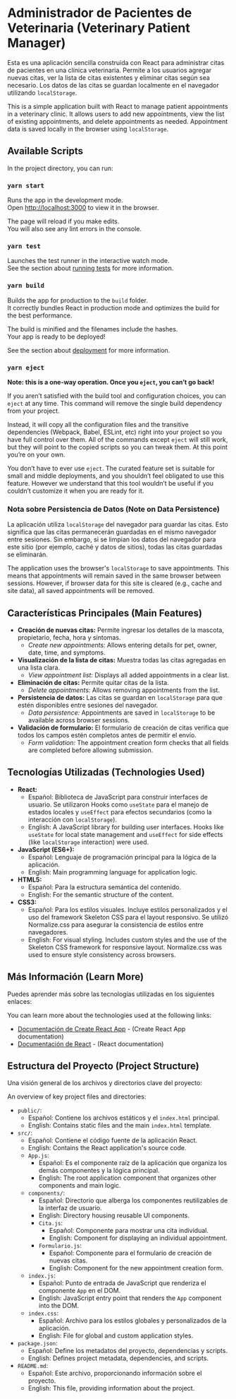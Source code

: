 # Administrador de Pacientes de Veterinaria (Veterinary Patient Manager)

Esta es una aplicación sencilla construida con React para administrar citas de pacientes en una clínica veterinaria. Permite a los usuarios agregar nuevas citas, ver la lista de citas existentes y eliminar citas según sea necesario. Los datos de las citas se guardan localmente en el navegador utilizando `localStorage`.

This is a simple application built with React to manage patient appointments in a veterinary clinic. It allows users to add new appointments, view the list of existing appointments, and delete appointments as needed. Appointment data is saved locally in the browser using `localStorage`.

## Available Scripts

In the project directory, you can run:

### `yarn start`

Runs the app in the development mode.<br />
Open [http://localhost:3000](http://localhost:3000) to view it in the browser.

The page will reload if you make edits.<br />
You will also see any lint errors in the console.

### `yarn test`

Launches the test runner in the interactive watch mode.<br />
See the section about [running tests](https://facebook.github.io/create-react-app/docs/running-tests) for more information.

### `yarn build`

Builds the app for production to the `build` folder.<br />
It correctly bundles React in production mode and optimizes the build for the best performance.

The build is minified and the filenames include the hashes.<br />
Your app is ready to be deployed!

See the section about [deployment](https://facebook.github.io/create-react-app/docs/deployment) for more information.

### `yarn eject`

**Note: this is a one-way operation. Once you `eject`, you can’t go back!**

If you aren’t satisfied with the build tool and configuration choices, you can `eject` at any time. This command will remove the single build dependency from your project.

Instead, it will copy all the configuration files and the transitive dependencies (Webpack, Babel, ESLint, etc) right into your project so you have full control over them. All of the commands except `eject` will still work, but they will point to the copied scripts so you can tweak them. At this point you’re on your own.

You don’t have to ever use `eject`. The curated feature set is suitable for small and middle deployments, and you shouldn’t feel obligated to use this feature. However we understand that this tool wouldn’t be useful if you couldn’t customize it when you are ready for it.

### Nota sobre Persistencia de Datos (Note on Data Persistence)

La aplicación utiliza `localStorage` del navegador para guardar las citas. Esto significa que las citas permanecerán guardadas en el mismo navegador entre sesiones. Sin embargo, si se limpian los datos del navegador para este sitio (por ejemplo, caché y datos de sitios), todas las citas guardadas se eliminarán.

The application uses the browser's `localStorage` to save appointments. This means that appointments will remain saved in the same browser between sessions. However, if browser data for this site is cleared (e.g., cache and site data), all saved appointments will be removed.

## Características Principales (Main Features)

-   **Creación de nuevas citas:** Permite ingresar los detalles de la mascota, propietario, fecha, hora y síntomas.
    -   *Create new appointments:* Allows entering details for pet, owner, date, time, and symptoms.
-   **Visualización de la lista de citas:** Muestra todas las citas agregadas en una lista clara.
    -   *View appointment list:* Displays all added appointments in a clear list.
-   **Eliminación de citas:** Permite quitar citas de la lista.
    -   *Delete appointments:* Allows removing appointments from the list.
-   **Persistencia de datos:** Las citas se guardan en `localStorage` para que estén disponibles entre sesiones del navegador.
    -   *Data persistence:* Appointments are saved in `localStorage` to be available across browser sessions.
-   **Validación de formulario:** El formulario de creación de citas verifica que todos los campos estén completos antes de permitir el envío.
    -   *Form validation:* The appointment creation form checks that all fields are completed before allowing submission.

## Tecnologías Utilizadas (Technologies Used)

-   **React:**
    -   Español: Biblioteca de JavaScript para construir interfaces de usuario. Se utilizaron Hooks como `useState` para el manejo de estados locales y `useEffect` para efectos secundarios (como la interacción con `localStorage`).
    -   English: A JavaScript library for building user interfaces. Hooks like `useState` for local state management and `useEffect` for side effects (like `localStorage` interaction) were used.
-   **JavaScript (ES6+):**
    -   Español: Lenguaje de programación principal para la lógica de la aplicación.
    -   English: Main programming language for application logic.
-   **HTML5:**
    -   Español: Para la estructura semántica del contenido.
    -   English: For the semantic structure of the content.
-   **CSS3:**
    -   Español: Para los estilos visuales. Incluye estilos personalizados y el uso del framework Skeleton CSS para el layout responsivo. Se utilizó Normalize.css para asegurar la consistencia de estilos entre navegadores.
    -   English: For visual styling. Includes custom styles and the use of the Skeleton CSS framework for responsive layout. Normalize.css was used to ensure style consistency across browsers.

## Más Información (Learn More)

Puedes aprender más sobre las tecnologías utilizadas en los siguientes enlaces:

You can learn more about the technologies used at the following links:

-   [Documentación de Create React App](https://facebook.github.io/create-react-app/docs/getting-started) - (Create React App documentation)
-   [Documentación de React](https://reactjs.org/) - (React documentation)

## Estructura del Proyecto (Project Structure)

Una visión general de los archivos y directorios clave del proyecto:

An overview of key project files and directories:

-   `public/`:
    -   Español: Contiene los archivos estáticos y el `index.html` principal.
    -   English: Contains static files and the main `index.html` template.
-   `src/`:
    -   Español: Contiene el código fuente de la aplicación React.
    -   English: Contains the React application's source code.
    -   `App.js`:
        -   Español: Es el componente raíz de la aplicación que organiza los demás componentes y la lógica principal.
        -   English: The root application component that organizes other components and main logic.
    -   `components/`:
        -   Español: Directorio que alberga los componentes reutilizables de la interfaz de usuario.
        -   English: Directory housing reusable UI components.
        -   `Cita.js`:
            -   Español: Componente para mostrar una cita individual.
            -   English: Component for displaying an individual appointment.
        -   `Formulario.js`:
            -   Español: Componente para el formulario de creación de nuevas citas.
            -   English: Component for the new appointment creation form.
    -   `index.js`:
        -   Español: Punto de entrada de JavaScript que renderiza el componente `App` en el DOM.
        -   English: JavaScript entry point that renders the `App` component into the DOM.
    -   `index.css`:
        -   Español: Archivo para los estilos globales y personalizados de la aplicación.
        -   English: File for global and custom application styles.
-   `package.json`:
    -   Español: Define los metadatos del proyecto, dependencias y scripts.
    -   English: Defines project metadata, dependencies, and scripts.
-   `README.md`:
    -   Español: Este archivo, proporcionando información sobre el proyecto.
    -   English: This file, providing information about the project.
